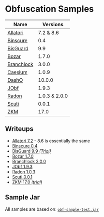 # Obfuscation Samples

| Name                               | Versions      |
| ---------------------------------- | ------------- |
| [Allatori](Allatori/README.md)     | 7.2 & 8.6     |
| [Binscure](Binscure/README.md)     | 0.4           |
| [BisGuard](BisGuard/README.md)     | 9.9           |
| [Bozar](Bozar/README.md)           | 1.7.0         |
| [Branchlock](Branchlock/README.md) | 3.0.0         |
| [Caesium](Caesium/README.md)       | 1.0.9         |
| [DashO](DashO/README.md)           | 10.0.0        |
| [JObf](JObf//README.md)            | 1.9.3         |
| [Radon](Radon/README.md)           | 1.0.3 & 2.0.0 |
| [Scuti](Scuti/README.md)           | 0.0.1         |
| [ZKM](ZKM/README.md)               | 17.0          |

## Writeups

* [Allatori 7.2](Allatori/Analysis-7.2.md) - 8.6 is essentially the same
* [Binscure 0.4](Binscure/Analysis-0.4.md)
* [BisGuard 9.9 _(Trial)_](BisGuard/Analysis-9.9.md)
* [Bozar 1.7.0](Bozar/Analysis-1.7.0.md)
* [Branchlock 3.0.0](Branchlock/Analysis-3.0.0.md)
* [JObf 1.9.3](JObf/Analysis-1.9.3.md)
* [Radon 1.0.3](Radon/Analysis-1.0.3.md)
* [Scuti 0.0.1](Scuti/Analysis-0.0.1.md)
* [ZKM 17.0 _(trial)_](ZKM/Analysis-17.0.md)

## Sample Jar

All samples are based on: [`obf-sample-test.jar`](obf-sample-test.jar)
